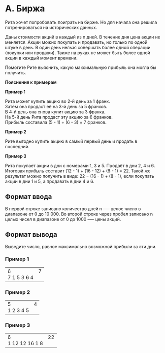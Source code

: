 # A. Биржа

Рита хочет попробовать поиграть на бирже. Но для начала она решила потренироваться на исторических данных.

Даны стоимости акций в каждый из n дней. В течение дня цена акции не меняется. Акции можно покупать и продавать, но только по одной штуке в день. В один день нельзя совершать более одной операции (покупки или продажи). Также на руках не может быть более одной акции в каждый момент времени.

Помогите Рите выяснить, какую максимальную прибыль она могла бы получить.

**Пояснения к примерам**

**Пример 1**

Рита может купить акцию во 2-й день за 1 франк.<br>
Затем она продаст её на 3-й день за 5 франков.<br>
В 4-й день она снова купит акцию за 3 франка.<br>
На 5-й день Рита продаст эту акцию за 6 франков.<br>
Прибыль составила (5 - 1) + (6 - 3) = 7 франков.


**Пример 2**

Рите выгодно купить акцию в самый первый день и продать в последний.

**Пример 3**

Рита покупает акции в дни с номерами 1, 3 и 5. Продаёт в дни 2, 4 и 6. Итоговая прибыль составит (12 - 1) + (16 - 12) + (8 - 1) = 22. Такой же результат можно получить в виде: 22 = (16 - 1) + (8 - 1), если покупать акции в дни 1 и 5, а продавать в дни 4 и 6.

## Формат ввода

В первой строке записано количество дней n —– целое число в диапазоне от 0 до 10 000.
Во второй строке через пробел записано n целых чисел в диапазоне от 0 до 1000 –— цены акций.

## Формат вывода

Выведите число, равное максимально возможной прибыли за эти дни.

### Пример 1

<table><tr>
<td>
6<br>
7 1 5 3 6 4
</td>
<td>
7<br>
<br>
</td>
</tr></table>

### Пример 2

<table><tr>
<td>
5<br>
1 2 3 4 5
</td>
<td>
4<br>
<br>
</td>
</tr></table>

### Пример 3

<table><tr>
<td>
6<br>
1 12 12 16 1 8
</td>
<td>
22<br>
<br>
</td>
</tr></table>




